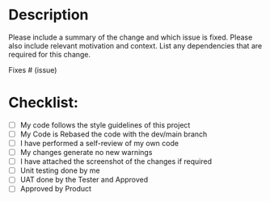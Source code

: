 # Description

Please include a summary of the change and which issue is fixed. Please also include relevant motivation and context. List any dependencies that are required for this change.

Fixes # (issue)

# Checklist:

- [ ] My code follows the style guidelines of this project
- [ ] My Code is Rebased the code with the  dev/main branch
- [ ] I have performed a self-review of my own code
- [ ] My changes generate no new warnings
- [ ] I have attached the screenshot of the changes if required
- [ ] Unit testing done by me
- [ ] UAT done by the Tester and Approved
- [ ] Approved by Product
